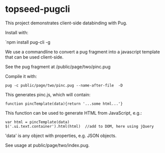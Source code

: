 # topseed-pugcli
This project demonstrates client-side databinding with Pug.

Install with:

`npm install pug-cli -g

We use a commandline to convert a pug fragment into a javascript template
that can be used client-side.

See the pug fragment at /public/page/two/pinc.pug

Compile it with:

`pug -c public/page/two/pinc.pug --name-after-file  -D`

This generates pinc.js, which will contain:

`function pincTemplate(data){return '...some html...'}`

This function can be used to generate HTML from JavaScript, e.g.:

`var html = pincTemplate(data)`
<br>
`$('.ui.text.container').html(html)  //add to DOM, here using jQuery`

'data' is any object with properties, e.g. JSON objects.

See usage at public/page/two/index.pug.
